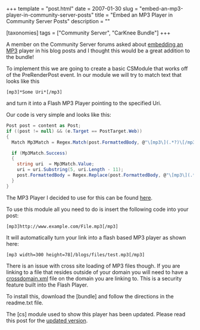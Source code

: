 +++
template = "post.html"
date = 2007-01-30
slug = "embed-an-mp3-player-in-community-server-posts"
title = "Embed an MP3 Player in Community Server Posts"
description = ""

[taxonomies]
tags = ["Community Server", "CarKnee Bundle"]
+++

A member on the Community Server forums asked about [embedding an MP3](http://communityserver.org/forums/565695/ShowThread.aspx) player in his blog posts and I thought this would be a great addition to the bundle!

<!-- more -->

To implement this we are going to create a basic CSModule that works off of the PreRenderPost event. In our module we will try to match text that looks like this 

`[mp3]*Some Uri*[/mp3]`

and turn it into a Flash MP3 Player pointing to the specified Uri.

Our code is very simple and looks like this:

```c#
Post post = content as Post;  
if ((post != null) && (e.Target == PostTarget.Web))  
{  
  Match Mp3Match = Regex.Match(post.FormattedBody, @"\[mp3\](.*?)\[/mp3\]", RegexOptions.IgnoreCase);  

  if (Mp3Match.Success)  
  {  
    string uri  = Mp3Match.Value;  
    uri = uri.Substring(5, uri.Length - 11);  
    post.FormattedBody = Regex.Replace(post.FormattedBody, @"\[mp3\](.*?)\[/mp3\]", CreatePlayerCode(uri), RegexOptions.IgnoreCase);  
  }                  
}
```

The MP3 Player I decided to use for this can be found [here](http://www.jeroenwijering.com/?item=Flash_MP3_Player). 

To use this module all you need to do is insert the following code into your post:

`[mp3]http://www.example.com/File.mp3[/mp3]`

It will automatically turn your link into a flash based MP3 player as shown here:

`[mp3 width=300 height=78]/blogs/files/test.mp3[/mp3]`

There is an issue with cross site loading of MP3 files though. If you are linking to a file that resides outside of your domain you will need to have a [crossdomain.xml](http://www.crossdomainxml.org/) file on the domain you are linking to. This is a security feature built into the Flash Player.

To install this, download the [bundle] and follow the directions in the readme.txt file.

The [cs] module used to show this player has been updated. Please read this post for the [updated version](/post/carknee-bundle-for-community-server-2007). 